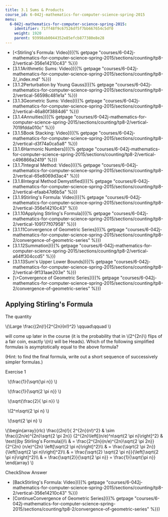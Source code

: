 ```yaml
---
title: 3.1 Sums & Products
course_id: 6-042j-mathematics-for-computer-science-spring-2015
menu:
  6-042j-mathematics-for-computer-science-spring-2015:
    identifier: 71ff48f9c67526df5f7bb667654c5df0
    weight: 1920
    parent: 93998ab0044352e85efcb877380e8e28
---
```

*   [<Stirling's Formula: Video]({{% getpage "courses/6-042j-mathematics-for-computer-science-spring-2015/sections/counting/tp8-2/vertical-356e14210c43" %}})
*   [3.1.1Arithmetic Sums: Video]({{% getpage "courses/6-042j-mathematics-for-computer-science-spring-2015/sections/counting/tp8-2/_index.md" %}})
*   [3.1.2Perturbation by Young Gauss]({{% getpage "courses/6-042j-mathematics-for-computer-science-spring-2015/sections/counting/tp8-2/vertical-56598c481e1a" %}})
*   [3.1.3Geometric Sums: Video]({{% getpage "courses/6-042j-mathematics-for-computer-science-spring-2015/sections/counting/tp8-2/vertical-46a80f3884d6" %}})
*   [3.1.4Annuities]({{% getpage "courses/6-042j-mathematics-for-computer-science-spring-2015/sections/counting/tp8-2/vertical-7019fdda010c" %}})
*   [3.1.5Book Stacking: Video]({{% getpage "courses/6-042j-mathematics-for-computer-science-spring-2015/sections/counting/tp8-2/vertical-d3f74a0ca5a8" %}})
*   [3.1.6Harmonic Numbers]({{% getpage "courses/6-042j-mathematics-for-computer-science-spring-2015/sections/counting/tp8-2/vertical-c496866a2419" %}})
*   [3.1.7Integral Method: Video]({{% getpage "courses/6-042j-mathematics-for-computer-science-spring-2015/sections/counting/tp8-2/vertical-65e8069d3ac4" %}})
*   [3.1.8Integral Method Demystified]({{% getpage "courses/6-042j-mathematics-for-computer-science-spring-2015/sections/counting/tp8-2/vertical-efaab47d6b5a" %}})
*   [3.1.9Stirling's Formula: Video]({{% getpage "courses/6-042j-mathematics-for-computer-science-spring-2015/sections/counting/tp8-2/vertical-356e14210c43" %}})
*   [3.1.10Applying Stirling's Formula]({{% getpage "courses/6-042j-mathematics-for-computer-science-spring-2015/sections/counting/tp8-2/vertical-109177f07958" %}})
*   [3.1.11Convergence of Geometric Series]({{% getpage "courses/6-042j-mathematics-for-computer-science-spring-2015/sections/counting/tp8-2/convergence-of-geometric-series" %}})
*   [3.1.12Summation]({{% getpage "courses/6-042j-mathematics-for-computer-science-spring-2015/sections/counting/tp8-2/vertical-a64ff304ccd5" %}})
*   [3.1.13Sum's Upper Lower Bounds]({{% getpage "courses/6-042j-mathematics-for-computer-science-spring-2015/sections/counting/tp8-2/vertical-9f131aae203e" %}})
*   [\\>Convergence of Geometric Series]({{% getpage "courses/6-042j-mathematics-for-computer-science-spring-2015/sections/counting/tp8-2/convergence-of-geometric-series" %}})

Applying Stirling's Formula
---------------------------

  

The quantity

\\(\\Large \\frac{(2n)!}{2^{2n}(n!)^2} \\qquad\\qquad \\)

will come up later in the course (it is the probability that in \\(2^{2n}\\) flips of a fair coin, exactly \\(n\\) will be Heads). Which of the following simplified formulas is asymptotically equal to the above formula?

(Hint: to find the final formula, write out a short sequence of successively simpler formulas.)

Exercise 1

&nbsp; \\(\\frac{1}{\\sqrt{\\pi n}} \\) &nbsp;

&nbsp; \\(\\frac{1}{\\sqrt{2 \\pi n}} \\) &nbsp;

&nbsp; \\(\\sqrt{\\frac{2}{ \\pi n}} \\) &nbsp;

&nbsp; \\(2^n\\sqrt{2 \\pi n} \\) &nbsp;

&nbsp; \\(\\sqrt{2 \\pi n} \\) &nbsp;

\\(\\begin{array}{rlc} \\frac{(2n)!}{ 2^{2n}(n!)^2} & \\sim \\frac{(2n/e)^{2n}\\sqrt{2 \\pi 2n}} {2^{2n}\\left\[(n/e)^n\\sqrt{2 \\pi n}\\right\]^2} & \\text{(by Stirling's Formula)}\\\\ & = \\frac{2^{2n}(n/e)^{2n}\\sqrt{2 \\pi 2n}}{2^{2n} (n/e)^{2n} \\left\[\\sqrt{2 \\pi n}\\right\]^2}\\\\ & = \\frac{\\sqrt{2 \\pi 2n}} {\\left\[\\sqrt(2 \\pi n)\\right\]^2}\\\\ & = \\frac{\\sqrt{2} \\sqrt{2 \\pi n}}{\\left\[\\sqrt{2 \\pi n}\\right\]^2}\\\\ & = \\frac{\\sqrt{2}}{\\sqrt{2 \\pi n}} = \\frac{1}{\\sqrt{\\pi n}} \\end{array} \\)

CheckShow Answer

*   [BackStirling's Formula: Video]({{% getpage "courses/6-042j-mathematics-for-computer-science-spring-2015/sections/counting/tp8-2/vertical-356e14210c43" %}})
*   [ContinueConvergence of Geometric Series]({{% getpage "courses/6-042j-mathematics-for-computer-science-spring-2015/sections/counting/tp8-2/convergence-of-geometric-series" %}})